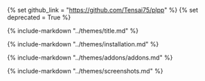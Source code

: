 {% set github_link = "https://github.com/Tensai75/plpp" %}
{% set deprecated = True %}

{% include-markdown "../themes/title.md" %}

{% include-markdown "../themes/installation.md" %}

{% include-markdown "../themes/addons/addons.md" %}

{% include-markdown "../themes/screenshots.md" %}